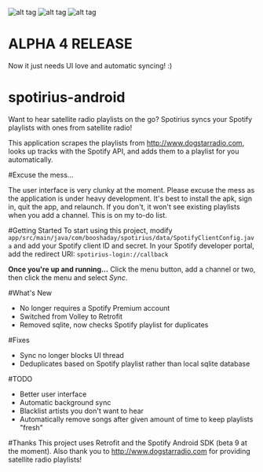![alt tag](http://i.imgur.com/qv25PJf.png)
![alt tag](http://i.imgur.com/EuyRXGI.png)
![alt tag](http://i.imgur.com/VmcfB7o.png)

# ALPHA 4 RELEASE
Now it just needs UI love and automatic syncing! :)

# spotirius-android
Want to hear satellite radio playlists on the go? Spotirius syncs your Spotify playlists with ones from satellite radio!

This application scrapes the playlists from http://www.dogstarradio.com, looks up tracks with the Spotify API, and adds them to a playlist for you automatically.

#Excuse the mess...

The user interface is very clunky at the moment. Please excuse the mess as the application is under heavy development. It's best to install the apk, sign in, quit the app, and relaunch. If you don't, it won't see existing playlists when you add a channel. This is on my to-do list.


#Getting Started
To start using this project, modify <code>app/src/main/java/com/booshaday/spotirius/data/SpotifyClientConfig.java</code> and add your Spotify client ID and secret. In your Spotify developer portal, add the redirect URI: <code>spotirius-login://callback</code>

**Once you're up and running...**
Click the menu button, add a channel or two, then click the menu and select *Sync*.


#What's New
* No longer requires a Spotify Premium account
* Switched from Volley to Retrofit
* Removed sqlite, now checks Spotify playlist for duplicates


#Fixes
* Sync no longer blocks UI thread
* Deduplicates based on Spotify playlist rather than local sqlite database


#TODO
* Better user interface
* Automatic background sync
* Blacklist artists you don't want to hear
* Automatically remove songs after given amount of time to keep playlists "fresh"



#Thanks
This project uses Retrofit and the Spotify Android SDK (beta 9 at the moment). Also thank you to http://www.dogstarradio.com for providing satellite radio playlists!
